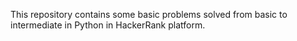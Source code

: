 This repository contains some basic problems solved from basic to intermediate in Python in HackerRank platform.
